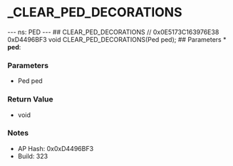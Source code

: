 # _CLEAR_PED_DECORATIONS

--- ns: PED --- ## CLEAR_PED_DECORATIONS  // 0x0E5173C163976E38 0xD4496BF3 void CLEAR_PED_DECORATIONS(Ped ped);   ## Parameters * **ped**:

### Parameters
* Ped ped

### Return Value
* void

### Notes
* AP Hash: 0x0xD4496BF3
* Build: 323

